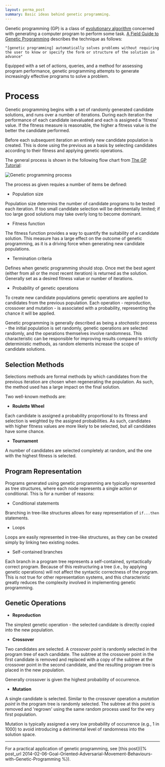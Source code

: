 ```yaml
---
layout: perma_post
summary: Basic ideas behind genetic programming.
---
```


Genetic programming (GP) is a class of [evolutionary algorithm](https://en.wikipedia.org/wiki/Evolutionary_algorithm) concerned with generating a computer program to perform some task.
[A Field Guide to Genetic Programming](http://www.gp-field-guide.org.uk/) describes the technique as follows:

	"[genetic programming] automatically solves problems without requiring the user to know or specify the form or structure of the solution in advance"

Equipped with a set of actions, queries, and a method for assessing program performance, genetic programming attempts to generate increasingly effective programs to solve a problem.

# Process #

Genetic programming begins with a set of randomly generated candidate solutions, and runs over a number of iterations.
During each iteration the performance of each candidate isevaluated and each is assigned a 'fitness' value.
If the fitness measure is reasonable, the higher a fitness value is the better the candidate performed.

Before each subsequent iteration an entirely new candidate population is created.
This is done using the previous as a basis by selecting candidates according to their fitness and applying genetic operations.

The general process is shown in the following flow chart from [The GP Tutorial](http://www.geneticprogramming.com/Tutorial/):

![Genetic programming process]({{site.url}}/img/gp_flowchart.png)

The process as given requies a number of items be defined:

* Population size

Population size determins the number of candidate programs to be tested each iteration.
If too small candidate selection will be detrimentally limited; if too large good solutions may take overly long to become dominant.

* Fitness function

The fitness function provides a way to quantify the suitability of a candidate solution.
This measure has a large effect on the outcome of genetic programming, as it is a driving force when generating new candidate populations.

* Termination criteria

Defines when genetic programming should stop.
Once met the best agent (either from all or the most recent iteration) is returned as the solution.
Generally set as a desired fitness value or number of iterations.

* Probability of genetic operations

To create new candidate populations genetic operations are applied to candidates from the previous population.
Each operation - reproduction, crossover and mutation - is associated with a probability, representing the chance it will be applied.

Genetic programming is generally described as being a _stochastic_ process - the initial population is set randomly, genetic operations are selected randomly, and the operations themselves involve randomness.
This characteristic can be responsible for improving results compared to strictly deterministic methods, as random elements increase the scope of candidate solutions.

## Selection Methods ##

Selections methods are formal methods by which candidates from the previous iteration are chosen when regenerating the population.
As such, the method used has a large impact on the final solution.

Two well-known methods are:

* __Roulette Wheel__

Each candidate is assigned a probability proportional to its fitness and selection is weighted by the assigned probabilities.
As such, candidates with higher fitness values are more likely to be selected, but all candidates have some chance.

* __Tournament__

A number of candidates are selected completely at random, and the one with the highest fitness is selected.

## Program Representation ##

Programs generated using genetic programming are typically represented as tree structures, where each node represents a single action or conditional.
This is for a number of reasons:

* Conditional statements

Branching in tree-like structures allows for easy representation of `if...then` statements.

* Loops

Loops are easily represented in tree-like structures, as they can be created simply by linking two existing nodes.

* Self-contained branches

Each branch in a program tree represents a self-contained, syntactically correct program.
Because of this restructuring a tree (i.e., by applying genetic operations) will not affect the syntactic correctness of the program.
This is not true for other representation systems, and this characteristic greatly reduces the complexity involved in implementing genetic programming.

## Genetic Operations ##

* __Reproduction__

The simplest genetic operation - the selected candidate is directly copied into the new population.

* __Crossover__

Two candidates are selected.
A _crossover point_ is randomly selected in the program tree of each candidate.
The subtree at the crossover point in the first candidate is removed and replaced with a copy of the subtree at the crossover point in the second candidate, and the resulting program tree is placed in the new population.

Generally crossover is given the highest probability of occurrence.

* __Mutation__

A single candidate is selected.
Similar to the crossover operation a _mutation point_ in the program tree is randomly selected.
The subtree at this point is removed and 'regrown' using the same random process used for the very first population.

Mutation is typically assigned a very low probability of occurrence (e.g., 1 in 1000) to avoid introducing a detrimental level of randomness into the solution space.

-----

For a practical application of genetic programming, see [this post]({% post_url 2014-02-06-Goal-Oriented-Adversarial-Movement-Behaviours-with-Genetic-Programming %}).

